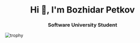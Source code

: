 <h1 align="center">Hi 👋, I'm Bozhidar Petkov</h1>
<h3 align="center">Software University Student</h3>
<img src="https://github-profile-trophy.vercel.app/?username=BozhidarPetkov&theme=architect" alt="trophy">
